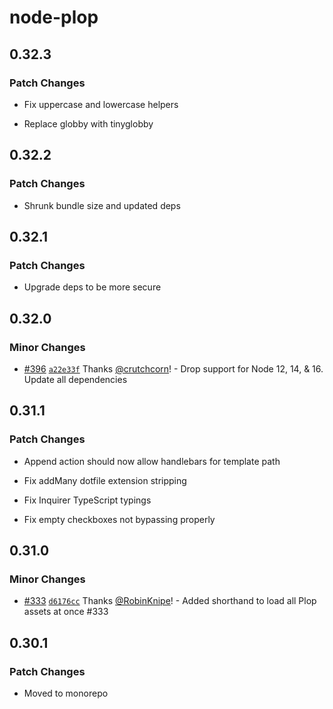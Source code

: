 # node-plop

## 0.32.3

### Patch Changes

- Fix uppercase and lowercase helpers

- Replace globby with tinyglobby

## 0.32.2

### Patch Changes

- Shrunk bundle size and updated deps

## 0.32.1

### Patch Changes

- Upgrade deps to be more secure

## 0.32.0

### Minor Changes

- [#396](https://github.com/plopjs/plop/pull/396) [`a22e33f`](https://github.com/plopjs/plop/commit/a22e33f416340352e83a1e9c0d470baf2aff1c4b) Thanks [@crutchcorn](https://github.com/crutchcorn)! - Drop support for Node 12, 14, & 16. Update all dependencies

## 0.31.1

### Patch Changes

- Append action should now allow handlebars for template path

* Fix addMany dotfile extension stripping

- Fix Inquirer TypeScript typings

* Fix empty checkboxes not bypassing properly

## 0.31.0

### Minor Changes

- [#333](https://github.com/plopjs/plop/pull/333) [`d6176cc`](https://github.com/plopjs/plop/commit/d6176cce4ee57dfc18ad1c86ec467444e966567e) Thanks [@RobinKnipe](https://github.com/RobinKnipe)! - Added shorthand to load all Plop assets at once #333

## 0.30.1

### Patch Changes

- Moved to monorepo
